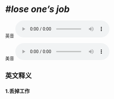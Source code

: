# ***\#lose one’s job*** 
英音
<audio src="./media/lose one’s job1_AAC.aac" controls="controls"></audio>

美音
<audio src="./media/lose one’s job2_AAC.aac" controls="controls"></audio>



  

英文释义
---
### 1.**丢掉工作**  


